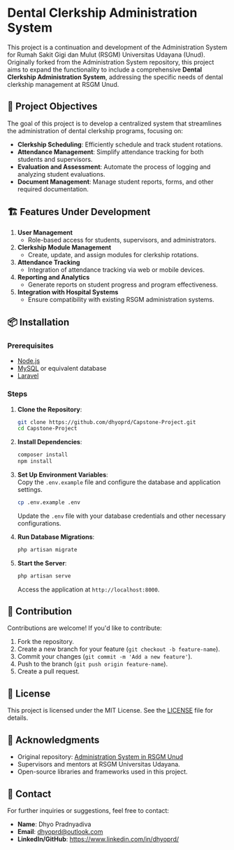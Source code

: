 # Dental Clerkship Administration System  

This project is a continuation and development of the Administration System for Rumah Sakit Gigi dan Mulut (RSGM) Universitas Udayana (Unud). Originally forked from the Administration System repository, this project aims to expand the functionality to include a comprehensive **Dental Clerkship Administration System**, addressing the specific needs of dental clerkship management at RSGM Unud.  

## 🚀 Project Objectives  
The goal of this project is to develop a centralized system that streamlines the administration of dental clerkship programs, focusing on:  
- **Clerkship Scheduling**: Efficiently schedule and track student rotations.  
- **Attendance Management**: Simplify attendance tracking for both students and supervisors.  
- **Evaluation and Assessment**: Automate the process of logging and analyzing student evaluations.  
- **Document Management**: Manage student reports, forms, and other required documentation.  

## 🏗️ Features Under Development  
1. **User Management**  
   - Role-based access for students, supervisors, and administrators.  
2. **Clerkship Module Management**  
   - Create, update, and assign modules for clerkship rotations.  
3. **Attendance Tracking**  
   - Integration of attendance tracking via web or mobile devices.  
4. **Reporting and Analytics**  
   - Generate reports on student progress and program effectiveness.  
5. **Integration with Hospital Systems**  
   - Ensure compatibility with existing RSGM administration systems.  

## 📦 Installation  

### Prerequisites  
- [Node.js](https://nodejs.org/)  
- [MySQL](https://www.mysql.com/) or equivalent database  
- [Laravel](https://laravel.com/)  

### Steps  
1. **Clone the Repository**:  
   ```bash  
   git clone https://github.com/dhyoprd/Capstone-Project.git  
   cd Capstone-Project  
   ```  

2. **Install Dependencies**:  
   ```bash  
   composer install  
   npm install  
   ```  

3. **Set Up Environment Variables**:  
   Copy the `.env.example` file and configure the database and application settings.  
   ```bash  
   cp .env.example .env  
   ```  
   Update the `.env` file with your database credentials and other necessary configurations.  

4. **Run Database Migrations**:  
   ```bash  
   php artisan migrate  
   ```  

5. **Start the Server**:  
   ```bash  
   php artisan serve  
   ```  
   Access the application at `http://localhost:8000`.  

## 🤝 Contribution  

Contributions are welcome! If you'd like to contribute:  
1. Fork the repository.  
2. Create a new branch for your feature (`git checkout -b feature-name`).  
3. Commit your changes (`git commit -m 'Add a new feature'`).  
4. Push to the branch (`git push origin feature-name`).  
5. Create a pull request.  

## 📜 License  

This project is licensed under the MIT License. See the [LICENSE](LICENSE) file for details.  

## 👥 Acknowledgments  
- Original repository: [Administration System in RSGM Unud](https://github.com/your-original-repo-link)  
- Supervisors and mentors at RSGM Universitas Udayana.  
- Open-source libraries and frameworks used in this project.  

## 📨 Contact  
For further inquiries or suggestions, feel free to contact:  
- **Name**: Dhyo Pradnyadiva
- **Email**: dhyoprd@outlook.com
- **LinkedIn/GitHub**: https://www.linkedin.com/in/dhyoprd/
